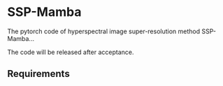 # SSP-Mamba
The pytorch code of hyperspectral image super-resolution method SSP-Mamba...

The code will be released after acceptance.
## Requirements
